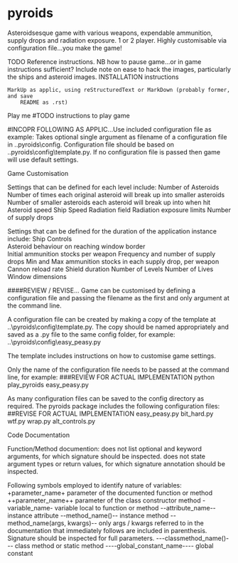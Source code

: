 # pyroids
Asteroidsesque game with various weapons, expendable ammunition, supply drops and 
radiation exposure. 1 or 2 player. Highly customisable via configuration file...you 
make the game!

TODO
	Reference instructions. NB how to pause game...or in game instructions sufficient?
	Include note on ease to hack the images, particularly the ships and asteroid images.
	INSTALLATION instructions
	
	MarkUp as applic, using reStructuredText or MarkDown (probably former, and save 
		README as .rst)


Play me
#TODO instructions to play game

#INCOPR FOLLOWING AS APPLIC...Use included configuration file as example:
Takes optional single argument as filename of a configuration file in 
..pyroids\config.  Configuration file should be based on 
..pyroids\config\template.py. If no configuration file is passed then 
game will use default settings.


Game Customisation

Settings that can be defined for each level include:
	Number of Asteroids
	Number of times each original asteroid will break up into smaller asteroids
	Number of smaller asteroids each asteroid will break up into when hit
	Asteroid speed
	Ship Speed
	Radiation field
	Radiation exposure limits
	Number of supply drops

Settings that can be defined for the duration of the application instance 
include:
	Ship Controls	
	Asteroid behaviour on reaching window border	
	Initial ammunition stocks per weapon
	Frequency and number of supply drops
	Min and Max ammunition stocks in each supply drop, per weapon
	Cannon reload rate
	Shield duration
	Number of Levels
	Number of Lives
	Window dimensions
	
####REVIEW / REVISE...
Game can be customised by defining a configuration file and passing the 
filename as the first and only argument at the command line.

A configuration file can be created by making a copy of the template at
..\pyroids\config\template.py. The copy should be named appropriately and saved 
as a .py file to the same config folder, for example:
	..\pyroids\config\easy_peasy.py

The template includes instructions on how to customise game settings.

Only the name of the configuration file needs to be passed at the command 
line, for example:
###REVIEW FOR ACTUAL IMPLEMENTATION
python play_pyroids easy_peasy.py

As many configuration files can be saved to the config directory as required. 
The pyroids package includes the following configuration files:
##REVISE FOR ACTUAL IMPLEMENTATION
easy_peasy.py
bit_hard.py
wtf.py
wrap.py
alt_controls.py


Code Documentation

Function/Method documention:
	does not list optional and keyword arguments, for which signature 
	  should be inspected.
	does not state argument types or return values, for which signature 
	  annotation should be inspected.

Following symbols employed to identify nature of variables:
+parameter_name+  parameter of the documented function or method
++parameter_name++  parameter of the class constructor method
-variable_name-  variable local to function or method
--attribute_name--  instance attribute
--method_name()--  instance method
	--method_name(args, kwargs)--  only args / kwargs referred to in the 
		documentation that immediately follows are included in parenthesis.
		Signature should be inspected for full parameters.
---classmethod_name()---  class method or static method
----global_constant_name---- global constant